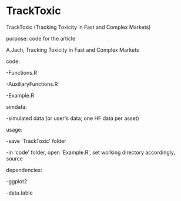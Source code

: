 # TrackToxic

TrackToxic (Tracking Toxicity in Fast and Complex Markets)

purpose: code for the article

A.Jach, Tracking Toxicity in Fast and Complex Markets 

code:

-Functions.R

-AuxiliaryFunctions.R

-Example.R

simdata:

-simulated data (or user's data; one HF data per asset)

usage:

-save 'TrackToxic' folder

-in 'code' folder, 
open 'Example.R', set working directory accordingly, source

dependencies:

-ggplot2

-data.table






